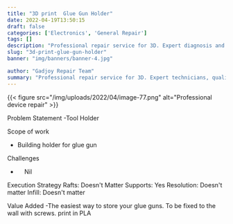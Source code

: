 ```yaml
---
title: "3D print  Glue Gun Holder"
date: 2022-04-19T13:50:15
draft: false
categories: ['Electronics', 'General Repair']
tags: []
description: "Professional repair service for 3D. Expert diagnosis and quality repairs in Bangalore."
slug: "3d-print-glue-gun-holder"
banner: "img/banners/banner-4.jpg"

author: "Gadjoy Repair Team"
summary: "Professional repair service for 3D. Expert technicians, quality parts, warranty included."
---
```


{{< figure src="/img/uploads/2022/04/image-77.png" alt="Professional device repair" >}}

Problem Statement -Tool Holder

Scope of work

- Building holder for glue gun

Challenges

- &nbsp;&nbsp;&nbsp; Nil

Execution Strategy Rafts: Doesn't Matter Supports: Yes Resolution: Doesn't matter Infill: Doesn't matter

Value Added -The easiest way to store your glue guns. To be fixed to the wall with screws.
print in PLA